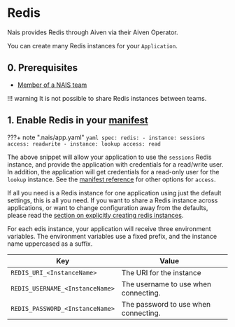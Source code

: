 # Redis

Nais provides Redis through Aiven via their Aiven
Operator.

You can create many Redis instances for your `Application`.

## 0. Prerequisites
- [Member of a NAIS team](../../../explanation/team.md)

!!! warning It is not possible to share Redis instances between teams.

## 1. Enable Redis in your [manifest](../../../reference/application-spec.md)

???+ note ".nais/app.yaml"
    ```yaml
    spec:
      redis:
        - instance: sessions
          access: readwrite
        - instance: lookup
          access: read
    ```


The above snippet will allow your application to use the `sessions`
Redis instance, and provide the application with credentials for a
read/write user. In addition, the application will get credentials for
a read-only user for the `lookup` instance. See the [manifest
reference](../../../reference/application-spec.md#redis) for other
options for `access`.

If all you need is a Redis instance for one application using just the
default settings, this is all you need. If you want to share a Redis
instance across applications, or want to change configuration away
from the defaults, please read the [section on explicitly creating
redis instances](./create-redis-instance-explicitly.md).

For each edis instance, your application will receive
three environment variables. The environment variables use a fixed
prefix, and the instance name uppercased as a suffix.

| Key                             | Value                                |   |
|---------------------------------|--------------------------------------|---|
| `REDIS_URI_<InstanceName>`      | The URI for the instance             |   |
| `REDIS_USERNAME_<InstanceName>` | The username to use when connecting. |   |
| `REDIS_PASSWORD_<InstanceName>` | The password to use when connecting. |   |
